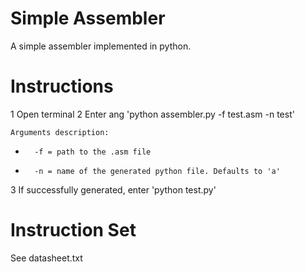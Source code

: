 # Simple Assembler

A simple assembler implemented in python.

# Instructions

1   Open terminal
2   Enter ang 'python assembler.py -f test.asm -n test'  
	
    Arguments description:  
*       -f = path to the .asm file  
*       -n = name of the generated python file. Defaults to 'a'
3   If successfully generated, enter 'python test.py'

# Instruction Set

See datasheet.txt